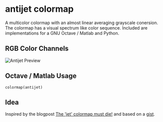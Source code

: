 # antijet colormap

A multicolor colormap with an almost linear averaging grayscale conersion.
The colormap has a visual spectrum like color sequence.
Included are implementations for a GNU Octave / Matlab and Python.


## RGB Color Channels

![Antijet Preview](https://lh3.googleusercontent.com/-16y4VJANqOU/VCC4aXZCToI/AAAAAAAAAR0/L8_pTHKEp5A/w703-h527-no/antijet.png)


## Octave / Matlab Usage

`colormap(antijet)`


## Idea

Inspired by the blogpost [The 'jet' colormap must die!](http://cresspahl.blogspot.de/2012/03/expanded-control-of-octaves-colormap.html) and based on a [gist](https://gist.github.com/gramian/67585e5f2e9a294c3aa6).
